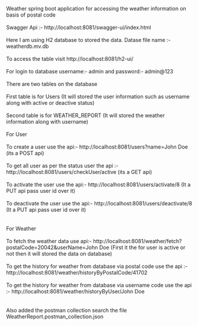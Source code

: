 Weather spring boot application for accessing the weather information on basis of postal code  
<br> Swagger Api :- http://localhost:8081/swagger-ui/index.html  
<br>Here I am using H2 database to stored the data. Datase file name :- weatherdb.mv.db  
<br>To access the table visit http://localhost:8081/h2-ui/  
<br>For login to database username:- admin and password:- admin@123  
<br>There are two tables on the database  
<br>First table is for Users (It will stored the user information such as username along with active or deactive status)  
<br>Second table is for WEATHER_REPORT (It will stored the weather information along with username)
<br>
<br> For User  
<br> To create a user use the api:-  http://localhost:8081/users?name=John Doe (its a POST api)    
<br> To get all user as per the status user the api :- http://localhost:8081/users/checkUser/active  (its a GET api)  
<br> To activate the user use the api:- http://localhost:8081/users/activate/8 (It a PUT api pass user id over it)  
<br> To deactivate the user use the api:- http://localhost:8081/users/deactivate/8 (It a PUT api pass user id over it)  
<br>
<br>For Weather  
<br>To fetch the weather data use api:- http://localhost:8081/weather/fetch?postalCode=20042&userName=John Doe (First it the for user is active or not then it will stored the data on database)  
<br>To get the history for weather from database via postal code use the api :- http://localhost:8081/weather/historyByPostalCode/41702   
<br>To get the history for weather from database via username code use the api :- http://localhost:8081/weather/historyByUser/John Doe  
<br>
<br>Also added the postman collection search the file WeatherReport.postman_collection.json
